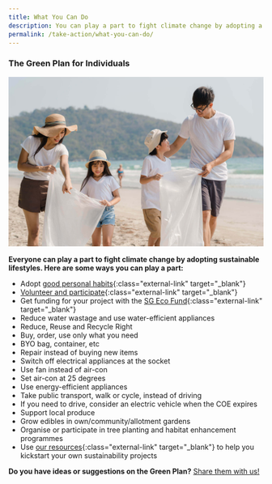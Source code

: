 ```yaml
---
title: What You Can Do
description: You can play a part to fight climate change by adopting a sustainable lifestyle and habits. Learn how you can help with the Green Plan for Individuals. 
permalink: /take-action/what-you-can-do/
---
```


### The Green Plan for Individuals

![The Green Plan For Individuals](/images/greenplan/gp_individual.jpg)

**Everyone can play a part to fight climate change by adopting sustainable lifestyles. Here are some ways you can play a part:**

- Adopt [good personal habits](https://www.mse.gov.sg/take-action/individuals){:class="external-link" target="_blank"}
- [Volunteer and participate](https://www.nea.gov.sg/programmes-grants/volunteering){:class="external-link" target="_blank"}
- Get funding for your project with the [SG Eco Fund](https://www.sgeco.gov.sg/){:class="external-link" target="_blank"}
- Reduce water wastage and use water-efficient appliances  
- Reduce, Reuse and Recycle Right  
- Buy, order, use only what you need  
- BYO bag, container, etc  
- Repair instead of buying new items  
- Switch off electrical appliances at the socket  
- Use fan instead of air-con  
- Set air-con at 25 degrees  
- Use energy-efficient appliances  
- Take public transport, walk or cycle, instead of driving  
- If you need to drive, consider an electric vehicle when the COE expires  
- Support local produce  
- Grow edibles in own/community/allotment gardens  
- Organise or participate in tree planting and habitat enhancement programmes 
- Use [our resources](https://www.mse.gov.sg/resources/){:class="external-link" target="_blank"} to help you kickstart your own sustainability projects  

**Do you have ideas or suggestions on the Green Plan?**
<a href="https://form.gov.sg/6013d365bedd790011bb9c86" class="front-page-cta bp-sec-button margin--top padding--bottom" target="_blank">
	<span>Share them with us!</span>
	<i class="sgds-icon sgds-icon-arrow-right is-size-4" aria-hidden="true"></i>
</a>